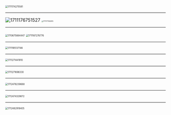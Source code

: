 <img src="C:\Users\Administrator\AppData\Roaming\Typora\typora-user-images\1711174275581.png" alt="1711174275581" style="zoom:50%;" />

------

<img src="C:\Users\Administrator\AppData\Roaming\Typora\typora-user-images\1711176751527.png" alt="1711176751527" />

<img src="C:\Users\Administrator\AppData\Roaming\Typora\typora-user-images\1711177582855.png" alt="1711177582855" style="zoom: 33%;" />

------

<img src="C:\Users\Administrator\AppData\Roaming\Typora\typora-user-images\1710675884447.png" alt="1710675884447" style="zoom:50%;" />

<img src="C:\Users\Administrator\AppData\Roaming\Typora\typora-user-images\1711187276776.png" alt="1711187276776" style="zoom: 50%;" />

------

<img src="C:\Users\Administrator\AppData\Roaming\Typora\typora-user-images\1711195137146.png" alt="1711195137146" style="zoom:50%;" />

------

<img src="C:\Users\Administrator\AppData\Roaming\Typora\typora-user-images\1711271441910.png" alt="1711271441910" style="zoom:50%;" />

------

<img src="C:\Users\Administrator\AppData\Roaming\Typora\typora-user-images\1711271696330.png" alt="1711271696330" style="zoom:50%;" />

------

<img src="C:\Users\Administrator\AppData\Roaming\Typora\typora-user-images\1712476239688.png" alt="1712476239688" style="zoom:50%;" />

------

<img src="C:\Users\Administrator\AppData\Roaming\Typora\typora-user-images\1712474329872.png" alt="1712474329872" style="zoom:50%;" />

------

<img src="C:\Users\Administrator\AppData\Roaming\Typora\typora-user-images\1712482918405.png" alt="1712482918405" style="zoom:50%;" />

